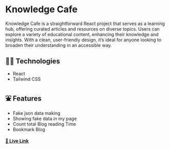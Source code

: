 # Knowledge Cafe

Knowledge Cafe is a straightforward React project that serves as a learning hub, offering curated articles and resources on diverse topics. Users can explore a variety of educational content, enhancing their knowledge and insights. With a clean, user-friendly design, it’s ideal for anyone looking to broaden their understanding in an accessible way.

## 👨‍💻 Technologies

- React
- Tailwind CSS

## ⛲ Features

- Fake json data making
- Showing fake data in my page
- Count total Blog reading Time
- Bookmark Blog

#### [🔗 Live Link](https://wise-way.surge.sh/)
